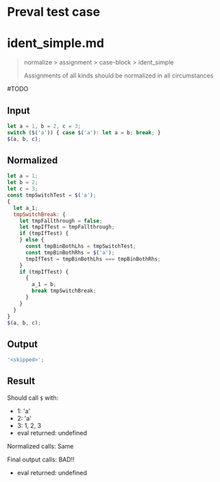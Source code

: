 # Preval test case

# ident_simple.md

> normalize > assignment > case-block > ident_simple
>
> Assignments of all kinds should be normalized in all circumstances

#TODO

## Input

`````js filename=intro
let a = 1, b = 2, c = 3;
switch ($('a')) { case $('a'): let a = b; break; }
$(a, b, c);
`````

## Normalized

`````js filename=intro
let a = 1;
let b = 2;
let c = 3;
const tmpSwitchTest = $('a');
{
  let a_1;
  tmpSwitchBreak: {
    let tmpFallthrough = false;
    let tmpIfTest = tmpFallthrough;
    if (tmpIfTest) {
    } else {
      const tmpBinBothLhs = tmpSwitchTest;
      const tmpBinBothRhs = $('a');
      tmpIfTest = tmpBinBothLhs === tmpBinBothRhs;
    }
    if (tmpIfTest) {
      {
        a_1 = b;
        break tmpSwitchBreak;
      }
    }
  }
}
$(a, b, c);
`````

## Output

`````js filename=intro
'<skipped>';
`````

## Result

Should call `$` with:
 - 1: 'a'
 - 2: 'a'
 - 3: 1, 2, 3
 - eval returned: undefined

Normalized calls: Same

Final output calls: BAD!!
 - eval returned: undefined
